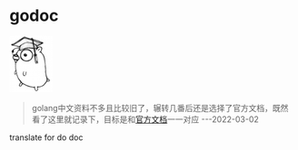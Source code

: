 # godoc
![marmot](https://github.com/Melody12ab/godoc/blob/main/images/marmot.png)

> golang中文资料不多且比较旧了，辗转几番后还是选择了官方文档，既然看了这里就记录下，目标是和[官方文档](https://go.dev/doc/)一一对应 ---2022-03-02

translate for do doc
